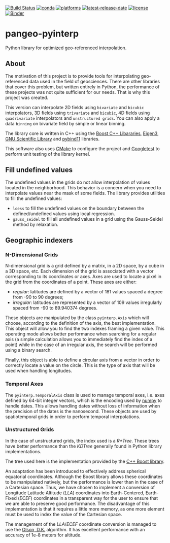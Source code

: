 [![Build Status](https://dev.azure.com/fbriol/pangeo-pyinterp/_apis/build/status/CNES.pangeo-pyinterp?branchName=master)](https://dev.azure.com/fbriol/pangeo-pyinterp/_build/latest?definitionId=2&branchName=master)
[![conda](https://anaconda.org/conda-forge/pyinterp/badges/installer/conda.svg?service=github)](https://www.anaconda.com/distribution/)
[![platforms](https://anaconda.org/conda-forge/pyinterp/badges/platforms.svg?service=github)](https://anaconda.org/conda-forge/pyinterp)
[![latest-release-date](https://anaconda.org/conda-forge/pyinterp/badges/latest_release_date.svg?service=github)](https://github.com/CNES/pangeo-pyinterp/commits/master)
[![license](https://anaconda.org/conda-forge/pyinterp/badges/license.svg?service=github)](https://opensource.org/licenses/BSD-3-Clause)
[![Binder](https://binder.pangeo.io/badge_logo.svg)](https://binder.pangeo.io/v2/gh/CNES/pangeo-pyinterp/master?filepath=notebooks)


# pangeo-pyinterp
Python library for optimized geo-referenced interpolation.

## About
The motivation of this project is to provide tools for interpolating
geo-referenced data used in the field of geosciences. There are other libraries
that cover this problem, but written entirely in Python, the performance of
these projects was not quite sufficient for our needs. That is why this project
was created.

This version can interpolate 2D fields using `bivariate` and `bicubic`
interpolators, 3D fields using `trivariate` and `bicubic`, 4D fields using
`quadrivariate` interpolators and `unstructured grids`. You can also apply a
data `binning` on bivariate field by simple or linear binning.

The library core is written in C++ using the [Boost C++
Libararies](https://www.boost.org/), [Eigen3](http://eigen.tuxfamily.org/),
[GNU Scientific Library](https://www.gnu.org/software/gsl/) and
[pybind11](https://github.com/pybind/pybind11/) libraries.

This software also uses [CMake](https://cmake.org/) to configure the project
and [Googletest](https://github.com/google/googletest) to perform unit testing
of the library kernel.

## Fill undefined values

The undefined values in the grids do not allow interpolation of values located
in the neighborhood. This behavior is a concern when you need to interpolate
values near the mask of some fields. The library provides utilities to fill the
undefined values:

* `loess` to fill the undefined values on the boundary between the defined/undefined
  values using local regression.
* `gauss_seidel` to fill all undefined values in a grid using the Gauss-Seidel
  method by relaxation.

## Geographic indexers

### N-Dimensional Grids

N-dimensional grid is a grid defined by a matrix, in a 2D space, by a cube in a
3D space, etc. Each dimension of the grid is associated with a vector
corresponding to its coordinates or axes. Axes are used to locate a pixel in
the grid from the coordinates of a point. These axes are either:

* *regular*: latitudes are defined by a vector of 181 values spaced a degree
  from -90 to 90 degrees;
* *irregular*: latitudes are represented by a vector of 109 values
  irregularly spaced from -90 to 89.940374 degrees.

These objects are manipulated by the class `pyinterp.Axis` which will choose,
according to the definition of the axis, the best implementation. This object
will allow you to find the two indexes framing a given value. This operating
mode allows better performance when searching for a regular axis (a simple
calculation allows you to immediately find the index of a point) while in the
case of an irregular axis, the search will be performed using a binary search.

Finally, this object is able to define a circular axis from a vector in order
to correctly locate a value on the circle. This is the type of axis that will
be used when handling longitudes.

### Temporal Axes

The `pyinterp.TemporalAxis` class is used to manage temporal axes, i.e. axes
defined by 64-bit integer vectors, which is the encoding used by
[numpy](https://docs.scipy.org/doc/numpy/reference/arrays.datetime.html) to
handle dates. This allows handling dates without loss of information when the
precision of the dates is the nanosecond. These objects are used by
spatiotemporal grids in order to perform temporal interpolations.

### Unstructured Grids

In the case of unstructured grids, the index used is a *R\*Tree*. These trees
have better performance than the *KDTree* generally found in Python library
implementations.

The tree used here is the implementation provided by the [C++ Boost
library](https://www.boost.org/doc/libs/1_70_0/libs/geometry/doc/html/geometry/reference/spatial_indexes/boost__geometry__index__rtree.html).

An adaptation has been introduced to effectively address spherical equatorial
coordinates. Although the Boost library allows these coordinates to be
manipulated natively, but the performance is lower than in the case of a
Cartesian space. Thus, we have chosen to implement a conversion of Longitude
Latitude Altitude (*LLA*) coordinates into Earth-Centered, Earth-Fixed (*ECEF*)
coordinates in a transparent way for the user to ensure that we are able to
preserve good performance. The disadvantage of this implementation is that it
requires a little more memory, as one more element must be used to index the
value of the Cartesian space.

The management of the *LLA*/*ECEF* coordinate conversion is managed to use the
[Olson, D.K.](https://ieeexplore.ieee.org/document/481290) algorithm. It has
excellent performance with an accuracy of 1e-8 meters for altitude.

